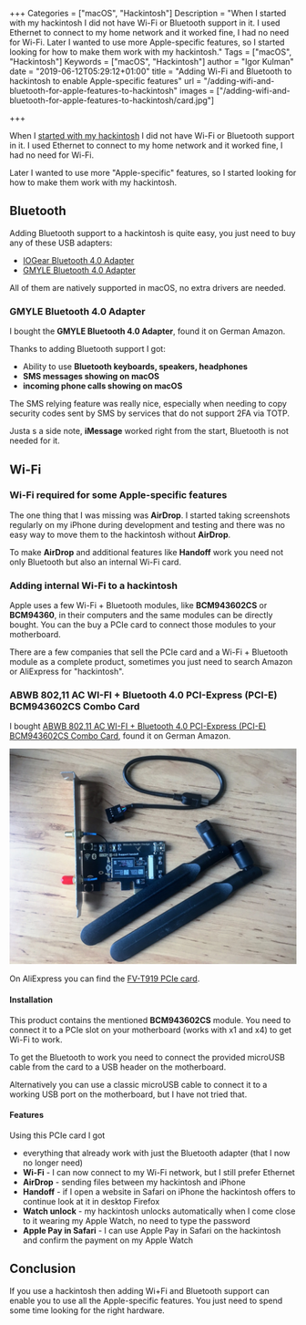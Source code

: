 +++
Categories = ["macOS", "Hackintosh"]
Description = "When I started with my hackintosh I did not have Wi-Fi or Bluetooth support in it. I used Ethernet to connect to my home network and it worked fine, I had no need for Wi-Fi. Later I wanted to use more Apple-specific features, so I started looking for how to make them work with my hackintosh."
Tags = ["macOS", "Hackintosh"]
Keywords = ["macOS", "Hackintosh"]
author = "Igor Kulman"
date = "2019-06-12T05:29:12+01:00"
title = "Adding Wi-Fi and Bluetooth to hackintosh to enable Apple-specific features"
url = "/adding-wifi-and-bluetooth-for-apple-features-to-hackintosh"
images = ["/adding-wifi-and-bluetooth-for-apple-features-to-hackintosh/card.jpg"]

+++

When I [started with my hackintosh](/my-experience-running-a-hackintosh/) I did not have Wi-Fi or Bluetooth support in it. I used Ethernet to connect to my home network and it worked fine, I had no need for Wi-Fi. 

Later I wanted to use more "Apple-specific" features, so I started looking for how to make them work with my hackintosh.

## Bluetooth

Adding Bluetooth support to a hackintosh is quite easy, you just need to buy any of these USB adapters:

* [IOGear Bluetooth 4.0 Adapter](https://www.amazon.de/dp/B007MKMJGO)
* [GMYLE Bluetooth 4.0 Adapter](https://www.amazon.de/IOGEAR-GBU521-BLUETOOTH-MICRO-ADAPTER/dp/B007GFX0PY)

All of them are natively supported in macOS, no extra drivers are needed. 

### GMYLE Bluetooth 4.0 Adapter

I bought the **GMYLE Bluetooth 4.0 Adapter**, found it on German Amazon.

Thanks to adding Bluetooth support I got:

* Ability to use **Bluetooth keyboards, speakers, headphones**
* **SMS messages showing on macOS**
* **incoming phone calls showing on macOS**

The SMS relying feature was really nice, especially when needing to copy security codes sent by SMS by services that do not support 2FA via TOTP.

Justa s a side note, **iMessage** worked right from the start, Bluetooth is not needed for it.

## Wi-Fi

### Wi-Fi required for some Apple-specific features

The one thing that I was missing was **AirDrop**. I started taking screenshots regularly on my iPhone during development and testing and there was no easy way to move them to the hackintosh without **AirDrop**. 

To make **AirDrop** and additional features like **Handoff** work you need not only Bluetooth but also an internal Wi-Fi card. 

<!--more-->

### Adding internal Wi-Fi to a hackintosh

Apple uses a few Wi-Fi + Bluetooth modules, like **BCM943602CS** or **BCM94360**, in their computers and the same modules can be directly bought. You can the buy a PCIe card to connect those modules to your motherboard.

There are a few companies that sell the PCIe card and a Wi-Fi + Bluetooth module as a complete product, sometimes you just need to search Amazon or AliExpress for "hackintosh".

### ABWB 802,11 AC WI-FI + Bluetooth 4.0 PCI-Express (PCI-E) BCM943602CS Combo Card

I bought [ABWB 802,11 AC WI-FI + Bluetooth 4.0 PCI-Express (PCI-E) BCM943602CS Combo Card](https://www.amazon.de/Bluetooth-PCI-Express-BCM943602CS-Hackintosh-Flughafen/dp/B00MBP25UK), found it on German Amazon. 

![WiFI card](card.jpg)

On AliExpress you can find the [FV-T919 PCIe card](https://www.aliexpress.com/item/Fenvi-FV-T919-802-11AC-Desktop-Wifi-Card-802-11-A-B-G-N-AC-BCM94360CD/32778371977.html).

#### Installation

This product contains the mentioned **BCM943602CS** module. You need to connect it to a PCIe slot on your motherboard (works with x1 and x4) to get Wi-Fi to work. 

To get the Bluetooth to work you need to connect the provided microUSB cable from the card to a USB header on the motherboard. 

Alternatively you can use a classic microUSB cable to connect it to a working USB port on the motherboard, but I have not tried that.

#### Features

Using this PCIe card I got

* everything that already work with just the Bluetooth adapter (that I now no longer need)
* **Wi-Fi** - I can now connect to my Wi-Fi network, but I still prefer Ethernet
* **AirDrop** - sending files between my hackintosh and iPhone
* **Handoff** - if I open a website in Safari on iPhone the hackintosh offers to continue look at it in desktop Firefox 
* **Watch unlock** - my hackintosh unlocks automatically when I come close to it wearing my Apple Watch, no need to type the password
* **Apple Pay in Safari** - I can use Apple Pay in Safari on the hackintosh and confirm the payment on my Apple Watch

## Conclusion

If you use a hackintosh then adding Wi+Fi and Bluetooth support can enable you to use all the Apple-specific features. You just need to spend some time looking for the right hardware.